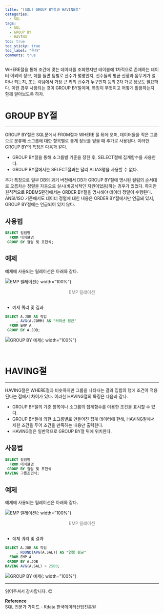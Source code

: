```yaml
---
title: "[SQL] GROUP BY절과 HAVING절"
categories:
  - SQL
tags:
  - SQL
  - GROUP BY
  - HAVING
toc: true
toc_sticky: true
toc_label: "목차"
comments: true
---
```


WHERE절을 통해 조건에 맞는 데이터를 조회했지만 테이블에 1차적으로 존재하는 데이터 이외의 정보, 예를 들면 팀별로 선수가 몇명인지, 선수들의 평균 신장과 몸무게가 얼마나 되는지, 또는 각팀에서 가장 큰 키의 선수가 누구인지 등의 2차 가공 정보도 필요하다. 이런 경우 사용되는 것이 GROUP BY절이며, 특징이 무엇이고 어떻게 활용하는지 함께 알아보도록 하자.

# GROUP BY절
---
GROUP BY절은 SQL문에서 FROM절과 WHERE 절 뒤에 오며, 데이터들을 작은 그룹으로 분류해 소그룹에 대한 항목별로 통계 정보를 얻을 때 추가로 사용된다. 이러한 GROUP BY의 특징은 다음과 같다.
- GROUP BY절을 통해 소그룹별 기준을 정한 후, SELECT절에 집계함수를 사용한다.
- GROUP BY절에서는 SELECT절과는 달리 ALIAS명을 사용할 수 없다.

추가 특징으로 일부 DB의 과거 버전에서 DB가 GROUP BY절에 명시된 컬럼의 순서대로 오름차순 정렬을 자동으로 실시(비공식적인 지원이었음)하는 경우가 있었다. 하지만 원칙적으로 RDBMS환경에서는 ORDER BY절을 명시해야 데이터 정렬이 수행된다. ANSI/ISO 기준에서도 데이터 정렬에 대한 내용은 ORDER BY절에서만 언급돼 있지, GROUP BY절에는 언급되어 있지 않다.

## 사용법
```sql
SELECT 컬럼명
  FROM 테이블명
 GROUP BY 컬럼 및 표현식;
```

## 예제
예제에 사용되는 릴레이션은 아래와 같다.

![EMP 릴레이션](/blog/assets/img/posts/20220925/emp-relation.png "EMP 릴레이션"){: width="100%"}
<div style="color: gray; text-align: center; margin-bottom: 30px;">EMP 릴레이션</div>

- 예제 쿼리 및 결과

```sql
SELECT A.JOB AS 직업
     , AVG(A.COMM) AS "커미션 평균"
  FROM EMP A
 GROUP BY A.JOB;
```

![GROUP BY 예제](/blog/assets/img/posts/20221010/query-example2.png "GROUP BY 예제"){: width="100%"}

<br>

# HAVING절
---
HAVING절은 WHERE절과 비슷하지만 그룹을 나타내는 결과 집합의 행에 조건이 적용된다는 점에서 차이가 있다. 이러한 HAVING절의 특징은 다음과 같다.
- GROUP BY절의 기준 항목이나 소그룹의 집계함수를 이용한 조건을 표시할 수 있다.
- GROUP BY절에 의한 소그룹별로 만들어진 집계 데이터에 한해, HAVING절에서 제한 조건을 두어 조건을 만족하는 내용만 출력한다.
- HAVING절은 일반적으로 GROUP BY절 뒤에 위치한다.

## 사용법
```sql
SELECT 컬럼명
  FROM 테이블명
 GROUP BY 컬럼 및 표현식
HAVING 그룹조건식;
```

## 예제
예제에 사용되는 릴레이션은 아래와 같다.

![EMP 릴레이션](/blog/assets/img/posts/20220925/emp-relation.png "EMP 릴레이션"){: width="100%"}
<div style="color: gray; text-align: center; margin-bottom: 30px;">EMP 릴레이션</div>

- 예제 쿼리 및 결과

```sql
SELECT A.JOB AS 직업
     , ROUND(AVG(A.SAL)) AS "연봉 평균"
  FROM EMP A
 GROUP BY A.JOB
HAVING AVG(A.SAL) > 2500;
```

![GROUP BY 예제](/blog/assets/img/posts/20221010/query-example2.png "GROUP BY 예제"){: width="100%"}

---

읽어주셔서 감사합니다. 😊 

__Reference__  
SQL 전문가 가이드 - Kdata 한국데이터산업진흥원